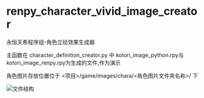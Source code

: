 # renpy_character_vivid_image_creator
永恒天希程序组-角色立绘效果生成器

主函数在 character_definition_creator.py 中
kotori_image_python.rpy与kotori_image_renpy.rpy为生成的文件,作为演示

角色图片存放位置位于 <项目>/game/images/chara/<角色图片文件夹名称>/ 下

![文件结构](https://user-images.githubusercontent.com/39639716/169005870-4be5efaa-d8ed-4bce-a665-832dae6ea7d1.png)
